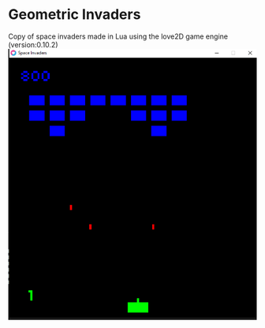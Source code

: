 # Geometric Invaders
Copy of space invaders made in Lua using the love2D game engine (version:0.10.2)
![Alt text](/resources/geometric-invaders-promo.png?raw=true "Geometric Invaders")
